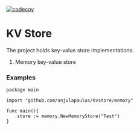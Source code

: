 [![codecov](https://codecov.io/gh/anjulapaulus/kvstore/branch/main/graph/badge.svg?token=zXnY4isAr9)](https://codecov.io/gh/anjulapaulus/kvstore)

# KV Store
The project holds key-value store implementations.
1. Memory key-value store

### Examples

```
package main

import "github.com/anjulapaulus/kvstore/memory"

func main(){
    store := memory.NewMemoryStore("Test")
}
```
